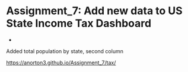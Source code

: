 # Assignment_7: Add new data to US State Income Tax Dashboard
-
Added total population by state, second column

<https://anorton3.github.io/Assignment_7/tax/>
